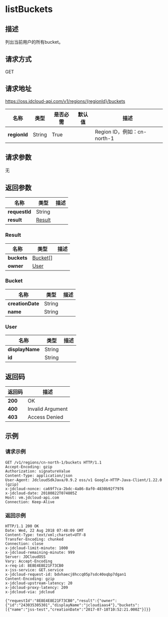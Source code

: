# listBuckets


## 描述
列出当前用户的所有bucket。


## 请求方式
GET

## 请求地址
https://oss.jdcloud-api.com/v1/regions/{regionId}/buckets

|名称|类型|是否必需|默认值|描述|
|---|---|---|---|---|
|**regionId**|String|True||Region ID，例如：cn-north-1|

## 请求参数
无


## 返回参数
|名称|类型|描述|
|---|---|---|
|**requestId**|String||
|**result**|[Result](##Result)||


### <a name="Result">Result</a>
|名称|类型|描述|
|---|---|---| 
|**buckets**|[Bucket[]](##Bucket)||
|**owner**|[User](##User)||
### <a name="Bucket">Bucket</a>
|名称|类型|描述|
|---|---|---|
|**creationDate**|String||
|**name**|String||
### <a name="User">User</a>
|名称|类型|描述|
|---|---|---|
|**displayName**|String||
|**id**|String||

## 返回码
|返回码|描述|
|---|---|
|**200**|OK|
|**400**|Invalid Argument|
|**403**|Access Denied|

## 示例
### 请求示例
```
GET /v1/regions/cn-north-1/buckets HTTP/1.1
Accept-Encoding: gzip
Authorization: signatureValue
Content-Type: application/json
User-Agent: JdcloudSdkJava/0.9.2 oss/v1 Google-HTTP-Java-Client/1.22.0 (gzip)
x-jdcloud-nonce: ca69f7ca-2bdc-4a86-8af0-4830b92f7976
x-jdcloud-date: 20180822T074805Z
Host: vm.jdcloud-api.com
Connection: Keep-Alive 
```
### 返回示例
```
HTTP/1.1 200 OK
Date: Wed, 22 Aug 2018 07:48:09 GMT
Content-Type: text/xml;charset=UTF-8
Transfer-Encoding: chunked
Connection: close
x-jdcloud-limit-minute: 1000
x-jdcloud-remaining-minute: 999
Server: JDCloudOSS
Vary: Accept-Encoding
x-req-id: 8E8E4E8E21F73CB0
x-jss-service: GET.service
x-jdcloud-request-id: bdvhaecj8hccq05p7sdc40oqbp7dgan1
Content-Encoding: gzip
x-jdcloud-upstream-latency: 20
x-jdcloud-proxy-latency: 209
x-jdcloud-via: jdcloud

{"requestId":"8E8E4E8E21F73CB0","result":{"owner":{"id":"243035305301","displayName":"jcloudiaas4"},"buckets":[{"name":"jss-test","creationDate":"2017-07-18T10:52:21.000Z"}]}}
```
